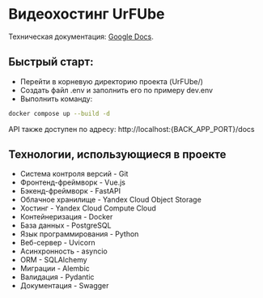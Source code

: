 # Видеохостинг UrFUbe

Техническая документация: [Google Docs](https://docs.google.com/document/d/1BYinXMtQc0jkYRjWXoz3YPrA6gg3O5Oc9XdZcPjQkGI/edit#).

## Быстрый старт:

* Перейти в корневую директорию проекта (UrFUbe/)
* Создать файл .env и заполнить его по примеру dev.env
* Выполнить команду:
```bash
docker compose up --build -d 
```

API также доступен по адресу: http://localhost:{BACK_APP_PORT}/docs

## Технологии, использующиеся в проекте
* Система контроля версий - Git
* Фронтенд-фреймворк - Vue.js
* Бэкенд-фреймворк - FastAPI
* Облачное хранилище - Yandex Cloud Object Storage
* Хостинг - Yandex Cloud Compute Cloud
* Контейнеризация - Docker
* База данных - PostgreSQL
* Язык программирования - Python
* Веб-сервер - Uvicorn
* Асинхронность - asyncio
* ORM - SQLAlchemy
* Миграции - Alembic
* Валидация - Pydantic
* Документация - Swagger